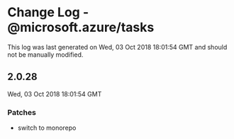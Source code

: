 # Change Log - @microsoft.azure/tasks

This log was last generated on Wed, 03 Oct 2018 18:01:54 GMT and should not be manually modified.

## 2.0.28
Wed, 03 Oct 2018 18:01:54 GMT

### Patches

- switch to monorepo

